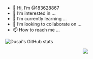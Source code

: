 - 👋 Hi, I’m @183628867
- 👀 I’m interested in ...
- 🌱 I’m currently learning ...
- 💞️ I’m looking to collaborate on ...
- 📫 How to reach me ...

![Dusai's GitHub stats](https://github-readme-stats.vercel.app/api?username=183628867)

<div align="center"> <img src="https://github-readme-stats.vercel.app/api/top-langs/?username=183628867&hide_title=true&hide_border=true&layout=compact&langs_count=6&text_color=000&icon_color=fff&bg_color=0,52fa5a,4dfcff,c64dff&theme=graywhite" /> </div>


<!---
183628867/183628867 is a ✨ special ✨ repository because its `README.md` (this file) appears on your GitHub profile.
You can click the Preview link to take a look at your changes.
--->
